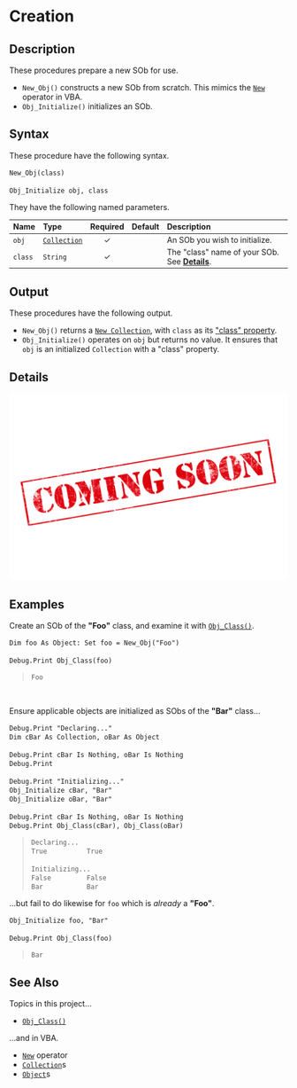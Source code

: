 # Creation #

## Description ##

These procedures prepare a new SOb for use.

  - `New_Obj()` constructs a new SOb from scratch.  This mimics the [`New`][vba_new] operator in VBA.
  - `Obj_Initialize()` initializes an SOb.


## Syntax ##

These procedure have the following syntax.

```vba
New_Obj(class)

Obj_Initialize obj, class
```

They have the following named parameters.

| Name    | Type                    | Required | Default | Description                                                    |
| :------ | :---------------------- | :------: | :------ | :------------------------------------------------------------- |
| `obj`   | [`Collection`][vba_clx] | ✓        |         | An SOb you wish to initialize.                                 |
| `class` | `String`                | ✓        |         | The "class" name of your SOb.  See [**Details**][sob_cre_dtl]. |


## Output ##

These procedures have the following output.

  - `New_Obj()` returns a [`New Collection`][vba_new_clx], with `class` as its ["class" property][sob_typo].
  - `Obj_Initialize()` operates on `obj` but returns no value.  It ensures that `obj` is an initialized `Collection` with a "class" property.


## Details ##

![](../med/banner_unfinished.png)


## Examples ##

Create an SOb of the **"Foo"** class, and examine it with [`Obj_Class()`][sob_typo].

```vba
Dim foo As Object: Set foo = New_Obj("Foo")

Debug.Print Obj_Class(foo)
```

> ```
> Foo
> ```

<br>

Ensure applicable objects are initialized as SObs of the **"Bar"** class…

```vba
Debug.Print "Declaring..."
Dim cBar As Collection, oBar As Object

Debug.Print cBar Is Nothing, oBar Is Nothing
Debug.Print

Debug.Print "Initializing..."
Obj_Initialize cBar, "Bar"
Obj_Initialize oBar, "Bar"

Debug.Print cBar Is Nothing, oBar Is Nothing
Debug.Print Obj_Class(cBar), Obj_Class(oBar)
```

> ```
> Declaring...
> True          True
> 
> Initializing...
> False         False
> Bar           Bar
> ```

…but fail to do likewise for `foo` which is _already_ a **"Foo"**.

```vba
Obj_Initialize foo, "Bar"

Debug.Print Obj_Class(foo)
```

> ```
> Bar
> ```


## See Also ##

Topics in this project…

  - [`Obj_Class()`][sob_typo]

…and in VBA.

  - [`New`][vba_new] operator
  - [`Collection`][vba_clx]s
  - [`Object`][vba_obj]s



  [vba_new]:     https://learn.microsoft.com/dotnet/visual-basic/language-reference/operators/new-operator
  [vba_clx]:     https://learn.microsoft.com/office/vba/language/reference/user-interface-help/collection-object
  [sob_cre_dtl]: #details
  [vba_new_clx]: https://learn.microsoft.com/office/vba/language/reference/user-interface-help/collection-object#remarks
  [sob_typo]:    Typology.md
  [vba_obj]:     https://learn.microsoft.com/office/vba/language/reference/user-interface-help/object-data-type
